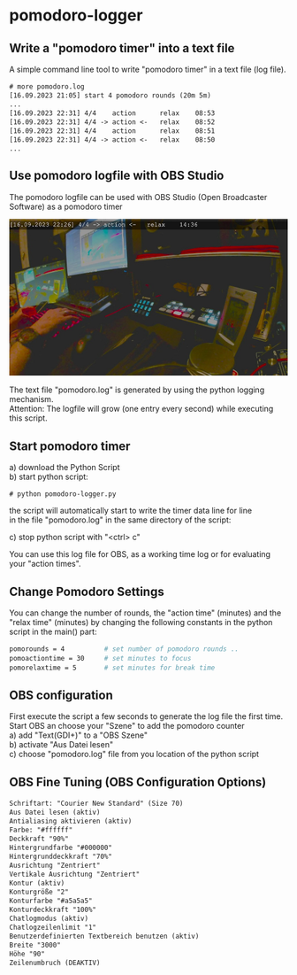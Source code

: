 # pomodoro-logger

## Write a "pomodoro timer" into a text file
A simple command line tool to write "pomodoro timer" in a text file (log file). <br>
```
# more pomodoro.log
[16.09.2023 21:05] start 4 pomodoro rounds (20m 5m)
...
[16.09.2023 22:31] 4/4    action      relax    08:53
[16.09.2023 22:31] 4/4 -> action <-   relax    08:52
[16.09.2023 22:31] 4/4    action      relax    08:51
[16.09.2023 22:31] 4/4 -> action <-   relax    08:50
...
```

## Use pomodoro logfile with OBS Studio
The pomodoro logfile can be used with OBS Studio (Open Broadcaster Software) as a pomodoro timer <br>

![pomodoro-logger.py output picture](example-001.jpg)

The text file "pomodoro.log" is generated by using the python logging mechanism. <br>
Attention: The logfile will grow (one entry every second) while executing this script.<br>

## Start pomodoro timer
a) download the Python Script<br>
b) start python script:<br>
```
# python pomodoro-logger.py
```

the script will automatically start to write the timer data line for line<br> 
in the file "pomodoro.log" in the same directory of the script:

c) stop python script with "\<ctrl\> c" <br>

You can use this log file for OBS, as a working time log or for evaluating your "action times".

## Change Pomodoro Settings
You can change the number of rounds, the "action time" (minutes) and the "relax time" (minutes) 
by changing the following constants in the python script in the main() part:
```sh
pomorounds = 4          # set number of pomodoro rounds ..
pomoactiontime = 30     # set minutes to focus
pomorelaxtime = 5       # set minutes for break time
```

## OBS configuration
First execute the script a few seconds to generate the log file the first time.<br>
Start OBS an choose your "Szene" to add the pomodoro counter<br>
a) add "Text(GDI+)" to a "OBS Szene"<br>
b) activate "Aus Datei lesen"<br>
c) choose "pomodoro.log" file from you location of the python script <br>


## OBS Fine Tuning (OBS Configuration Options)
```
Schriftart: "Courier New Standard" (Size 70)
Aus Datei lesen (aktiv)
Antialiasing aktivieren (aktiv)
Farbe: "#ffffff"
Deckkraft "90%"
Hintergrundfarbe "#000000"
Hintergrunddeckkraft "70%"
Ausrichtung "Zentriert"
Vertikale Ausrichtung "Zentriert"
Kontur (aktiv)
Konturgröße "2"
Konturfarbe "#a5a5a5"
Konturdeckkraft "100%"
Chatlogmodus (aktiv)
Chatlogzeilenlimit "1"
Benutzerdefinierten Textbereich benutzen (aktiv)
Breite "3000"
Höhe "90"
Zeilenumbruch (DEAKTIV)
```